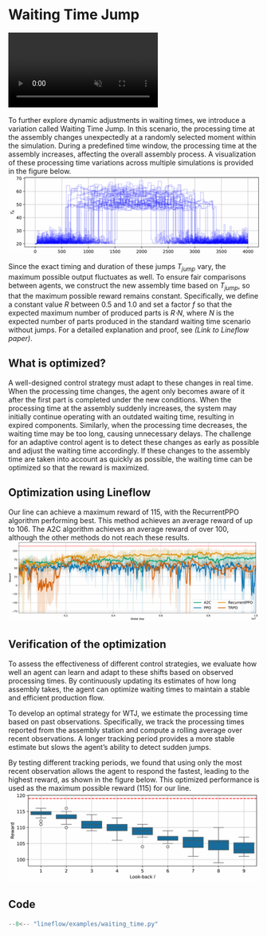 # Waiting Time Jump

<video src="https://tobias-windisch.de/data/vids/lineflow_waitingtime.mov"
       autoplay
       playsinline
       loop
       muted
       style="max-width:100%">
  Sorry, your browser can’t play this video.
</video>

To further explore dynamic adjustments in waiting times, we introduce a variation 
called Waiting Time Jump. In this scenario, the processing time at the assembly 
changes unexpectedly at a randomly selected moment within the simulation. During 
a predefined time window, the processing time at the assembly increases, affecting 
the overall assembly process. A visualization of these processing time variations 
across multiple simulations is provided in the figure below.
![Waiting time jump](../imgs/waiting_time_jump_processing_times.png)

Since the exact timing and duration of these jumps *T<sub>jump</sub>* vary, the 
maximum possible output fluctuates as well. 
To ensure fair comparisons between agents, we construct the 
new assembly time based on *T<sub>jump</sub>*,​ so that the maximum possible reward 
remains constant. Specifically, we define a constant value *R* between 0.5 and 1.0 
and set a factor *f* so that the expected maximum number of produced parts is *R⋅N*, 
where *N* is the expected number of parts produced in the standard waiting time 
scenario without jumps. 
For a detailed explanation and proof, see *(Link to Lineflow paper)*.

## What is optimized?
A well-designed control strategy must adapt to these changes in real time. 
When the processing time changes, the agent only becomes aware of 
it after the first part is completed under the new conditions. When the processing 
time at the assembly suddenly increases, the system may initially 
continue operating with an outdated waiting time, resulting in expired components. 
Similarly, when the processing time decreases, the waiting time may be too long, 
causing unnecessary delays. The challenge for an adaptive control agent is to detect 
these changes as early as possible and adjust the waiting time accordingly.
If these changes to the assembly time are taken into account as quickly as possible, 
the waiting time can be optimized so that the reward is maximized.

## Optimization using Lineflow
Our line can achieve a maximum reward of 115, with the RecurrentPPO algorithm 
performing best. This method achieves an average reward of up to 106. The A2C 
algorithm achieves an average reward of over 100, although the other methods do not 
reach these results.
![Waiting time jump LineFlow](../imgs/rl_benchmark_waiting_time_jump_reward.png)

## Verification of the optimization
To assess the effectiveness of different control strategies, we evaluate how well 
an agent can learn and adapt to these shifts based on observed processing times. 
By continuously updating its estimates of how long assembly takes, the agent can 
optimize waiting times to maintain a stable and efficient production flow.

To develop an optimal strategy for WTJ, we estimate the processing time based on 
past observations. Specifically, we track the processing times reported from 
the assembly station and compute a rolling average over recent observations. 
A longer tracking period provides a more stable estimate but slows the agent’s 
ability to detect sudden jumps.

By testing different tracking periods, we found that using only the most recent 
observation allows the agent to respond the fastest, leading to the highest reward, as
shown in the figure below.
This optimized performance is used as the maximum possible reward (115) for our line.
![Waiting time jump heuristics](../imgs/waiting_time_jump_heuristics.png)


## Code
```python
--8<-- "lineflow/examples/waiting_time.py"
```
